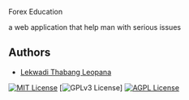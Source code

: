 Forex Education

a web application that help man with serious issues
## Authors

- [Lekwadi Thabang Leopana](https://www.github.com/Leopang57)




[![MIT License](https://img.shields.io/badge/License-MIT-green.svg)](https://choosealicense.com/licenses/mit/)
[![GPLv3 License](https://img.shields.io/badge/License-GPL%20v3-yellow.svg)]
[![AGPL License](https://img.shields.io/badge/license-AGPL-blue.svg)](http://www.gnu.org/licenses/agpl-3.0)


